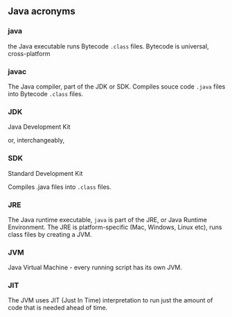 ## Java acronyms

### java
the Java executable
runs Bytecode `.class` files. 
Bytecode is universal, cross-platform

### javac
The Java compiler, part of the JDK or SDK. Compiles souce code `.java` files into Bytecode `.class` files.

### JDK
Java Development Kit

or, interchangeably,

### SDK
Standard Development Kit 

Compiles .java files into `.class` files.

### JRE
The Java runtime executable, `java`
is part of the JRE, or Java Runtime Environment. 
The JRE is platform-specific (Mac, Windows, Linux etc), 
runs class files by creating a JVM.

### JVM
Java Virtual Machine - 
every running script has its own JVM.

### JIT
The JVM uses JIT (Just In Time) interpretation 
to run just the amount of code that is needed ahead of time.
